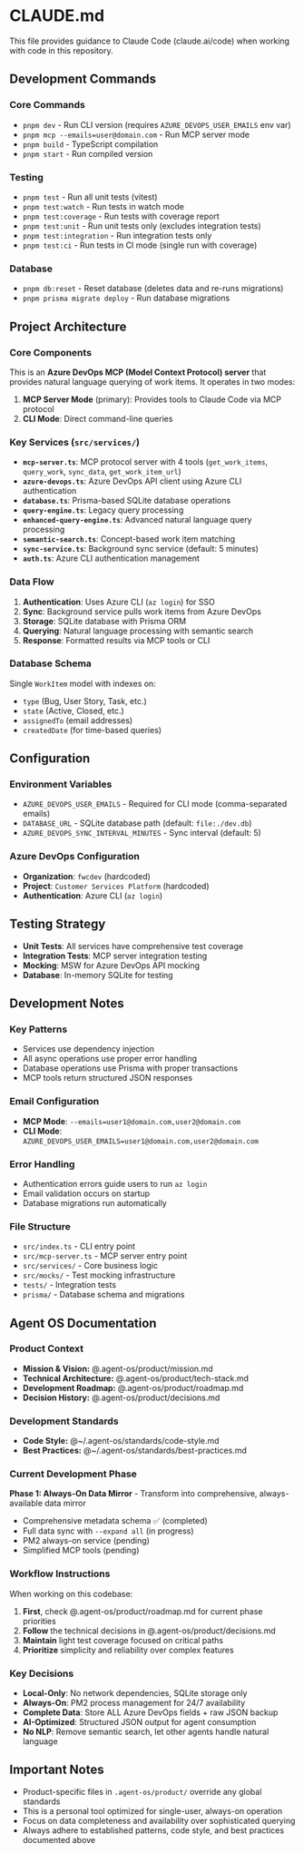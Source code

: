 # CLAUDE.md

This file provides guidance to Claude Code (claude.ai/code) when working with code in this repository.

## Development Commands

### Core Commands

- `pnpm dev` - Run CLI version (requires `AZURE_DEVOPS_USER_EMAILS` env var)
- `pnpm mcp --emails=user@domain.com` - Run MCP server mode
- `pnpm build` - TypeScript compilation
- `pnpm start` - Run compiled version

### Testing

- `pnpm test` - Run all unit tests (vitest)
- `pnpm test:watch` - Run tests in watch mode
- `pnpm test:coverage` - Run tests with coverage report
- `pnpm test:unit` - Run unit tests only (excludes integration tests)
- `pnpm test:integration` - Run integration tests only
- `pnpm test:ci` - Run tests in CI mode (single run with coverage)

### Database

- `pnpm db:reset` - Reset database (deletes data and re-runs migrations)
- `pnpm prisma migrate deploy` - Run database migrations

## Project Architecture

### Core Components

This is an **Azure DevOps MCP (Model Context Protocol) server** that provides natural language querying of work items. It operates in two modes:

1. **MCP Server Mode** (primary): Provides tools to Claude Code via MCP protocol
2. **CLI Mode**: Direct command-line queries

### Key Services (`src/services/`)

- **`mcp-server.ts`**: MCP protocol server with 4 tools (`get_work_items`, `query_work`, `sync_data`, `get_work_item_url`)
- **`azure-devops.ts`**: Azure DevOps API client using Azure CLI authentication
- **`database.ts`**: Prisma-based SQLite database operations
- **`query-engine.ts`**: Legacy query processing
- **`enhanced-query-engine.ts`**: Advanced natural language query processing
- **`semantic-search.ts`**: Concept-based work item matching
- **`sync-service.ts`**: Background sync service (default: 5 minutes)
- **`auth.ts`**: Azure CLI authentication management

### Data Flow

1. **Authentication**: Uses Azure CLI (`az login`) for SSO
2. **Sync**: Background service pulls work items from Azure DevOps
3. **Storage**: SQLite database with Prisma ORM
4. **Querying**: Natural language processing with semantic search
5. **Response**: Formatted results via MCP tools or CLI

### Database Schema

Single `WorkItem` model with indexes on:

- `type` (Bug, User Story, Task, etc.)
- `state` (Active, Closed, etc.)
- `assignedTo` (email addresses)
- `createdDate` (for time-based queries)

## Configuration

### Environment Variables

- `AZURE_DEVOPS_USER_EMAILS` - Required for CLI mode (comma-separated emails)
- `DATABASE_URL` - SQLite database path (default: `file:./dev.db`)
- `AZURE_DEVOPS_SYNC_INTERVAL_MINUTES` - Sync interval (default: 5)

### Azure DevOps Configuration

- **Organization**: `fwcdev` (hardcoded)
- **Project**: `Customer Services Platform` (hardcoded)
- **Authentication**: Azure CLI (`az login`)

## Testing Strategy

- **Unit Tests**: All services have comprehensive test coverage
- **Integration Tests**: MCP server integration testing
- **Mocking**: MSW for Azure DevOps API mocking
- **Database**: In-memory SQLite for testing

## Development Notes

### Key Patterns

- Services use dependency injection
- All async operations use proper error handling
- Database operations use Prisma with proper transactions
- MCP tools return structured JSON responses

### Email Configuration

- **MCP Mode**: `--emails=user1@domain.com,user2@domain.com`
- **CLI Mode**: `AZURE_DEVOPS_USER_EMAILS=user1@domain.com,user2@domain.com`

### Error Handling

- Authentication errors guide users to run `az login`
- Email validation occurs on startup
- Database migrations run automatically

### File Structure

- `src/index.ts` - CLI entry point
- `src/mcp-server.ts` - MCP server entry point
- `src/services/` - Core business logic
- `src/mocks/` - Test mocking infrastructure
- `tests/` - Integration tests
- `prisma/` - Database schema and migrations

## Agent OS Documentation

### Product Context

- **Mission & Vision:** @.agent-os/product/mission.md
- **Technical Architecture:** @.agent-os/product/tech-stack.md
- **Development Roadmap:** @.agent-os/product/roadmap.md
- **Decision History:** @.agent-os/product/decisions.md

### Development Standards

- **Code Style:** @~/.agent-os/standards/code-style.md
- **Best Practices:** @~/.agent-os/standards/best-practices.md

### Current Development Phase

**Phase 1: Always-On Data Mirror** - Transform into comprehensive, always-available data mirror

- Comprehensive metadata schema ✅ (completed)
- Full data sync with `--expand all` (in progress)
- PM2 always-on service (pending)
- Simplified MCP tools (pending)

### Workflow Instructions

When working on this codebase:

1. **First**, check @.agent-os/product/roadmap.md for current phase priorities
2. **Follow** the technical decisions in @.agent-os/product/decisions.md
3. **Maintain** light test coverage focused on critical paths
4. **Prioritize** simplicity and reliability over complex features

### Key Decisions

- **Local-Only**: No network dependencies, SQLite storage only
- **Always-On**: PM2 process management for 24/7 availability
- **Complete Data**: Store ALL Azure DevOps fields + raw JSON backup
- **AI-Optimized**: Structured JSON output for agent consumption
- **No NLP**: Remove semantic search, let other agents handle natural language

## Important Notes

- Product-specific files in `.agent-os/product/` override any global standards
- This is a personal tool optimized for single-user, always-on operation
- Focus on data completeness and availability over sophisticated querying
- Always adhere to established patterns, code style, and best practices documented above
